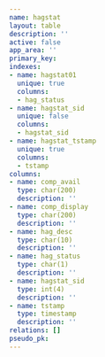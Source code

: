 ```yaml
---
name: hagstat
layout: table
description: ''
active: false
app_area: ''
primary_key: 
indexes:
- name: hagstat01
  unique: true
  columns:
  - hag_status
- name: hagstat_sid
  unique: false
  columns:
  - hagstat_sid
- name: hagstat_tstamp
  unique: true
  columns:
  - tstamp
columns:
- name: comp_avail
  type: char(200)
  description: ''
- name: comp_display
  type: char(200)
  description: ''
- name: hag_desc
  type: char(10)
  description: ''
- name: hag_status
  type: char(1)
  description: ''
- name: hagstat_sid
  type: int(4)
  description: ''
- name: tstamp
  type: timestamp
  description: ''
relations: []
pseudo_pk: 
---
```


